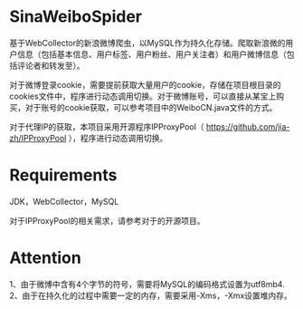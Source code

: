 # SinaWeiboSpider
基于WebCollector的新浪微博爬虫，以MySQL作为持久化存储。爬取新浪微的用户信息（包括基本信息、用户标签、用户粉丝、用户关注者）和用户微博信息（包括评论者和转发至）。

对于微博登录cookie，需要提前获取大量用户的cookie，存储在项目根目录的cookies文件中，程序进行动态调用切换。对于微博账号，可以直接从某宝上购买，对于账号的cookie获取，可以参考项目中的WeiboCN.java文件的方式。

对于代理IP的获取，本项目采用开源程序IPProxyPool（ https://github.com/jia-zh/IPProxyPool ），程序进行动态调用切换。

# Requirements
JDK，WebCollector，MySQL

对于IPProxyPool的相关需求，请参考对于的开源项目。

# Attention
1、由于微博中含有4个字节的符号，需要将MySQL的编码格式设置为utf8mb4.
2、由于在持久化的过程中需要一定的内存，需要采用-Xms，-Xmx设置堆内存。
